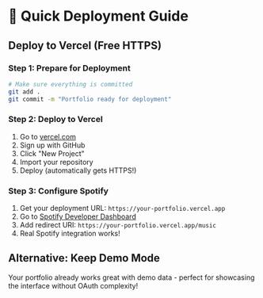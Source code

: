 # 🚀 Quick Deployment Guide

## Deploy to Vercel (Free HTTPS)

### Step 1: Prepare for Deployment
```bash
# Make sure everything is committed
git add .
git commit -m "Portfolio ready for deployment"
```

### Step 2: Deploy to Vercel
1. Go to [vercel.com](https://vercel.com)
2. Sign up with GitHub
3. Click "New Project"
4. Import your repository
5. Deploy (automatically gets HTTPS!)

### Step 3: Configure Spotify
1. Get your deployment URL: `https://your-portfolio.vercel.app`
2. Go to [Spotify Developer Dashboard](https://developer.spotify.com/dashboard)
3. Add redirect URI: `https://your-portfolio.vercel.app/music`
4. Real Spotify integration works!

## Alternative: Keep Demo Mode
Your portfolio already works great with demo data - perfect for showcasing the interface without OAuth complexity!